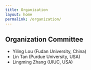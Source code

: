 ```yaml
---
title: Organization
layout: home
permalink: /organization/
---
```


## Organization Committee

* Yiling Lou (Fudan University, China)
* Lin Tan (Purdue University, USA)
* Lingming Zhang (UIUC, USA)
